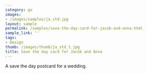```yaml
---
category: go
images:
- /images/samples/ja_std.jpg
layout: sample
permalink: /samples/save-the-day-card-for-jacob-and-anna.html
sample_link: ''
tags:
- Design
thumb: /images/thumb/ja_std_t.jpg
title: Save the day card for Jacob and Anna
---
```

A save the day postcard for a wedding.